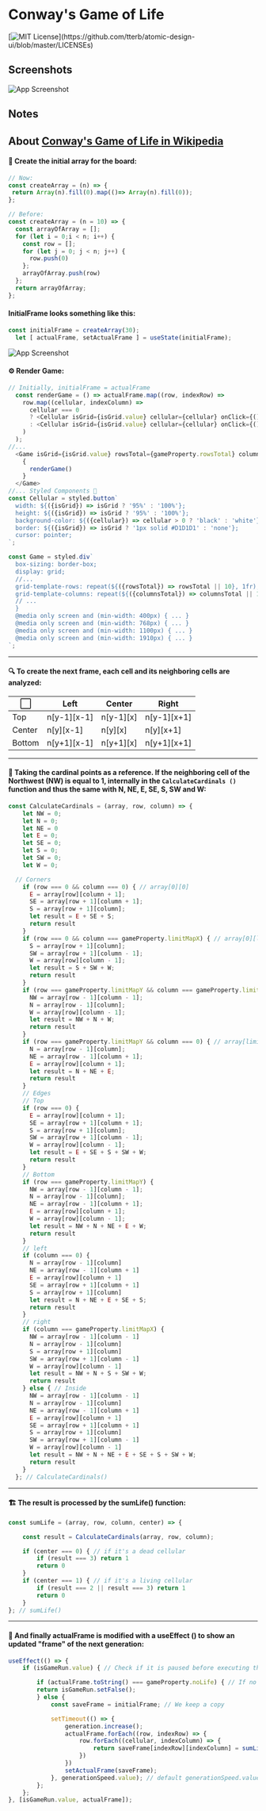 
# Conway's Game of Life



[![MIT License](https://img.shields.io/apm/l/atomic-design-ui.svg?)](https://github.com/tterb/atomic-design-ui/blob/master/LICENSEs)

  
## Screenshots

![App Screenshot](https://github.com/Alonso-Pablo/game-of-life/blob/main/preview/preview.png?raw=true)

  
## Notes
About [Conway's Game of Life in Wikipedia](https://en.wikipedia.org/wiki/Conway%27s_Game_of_Life)
---
#### 🧮 Create the initial array for the board:
```javascript
// Now:
const createArray = (n) => {
 return Array(n).fill(0).map(()=> Array(n).fill(0));
};

// Before:
const createArray = (n = 10) => {
  const arrayOfArray = [];
  for (let i = 0;i < n; i++) {
    const row = [];
    for (let j = 0; j < n; j++) {
      row.push(0)
    };
    arrayOfArray.push(row)
  };
  return arrayOfArray;
};
```
#### InitialFrame looks something like this:
```javascript
const initialFrame = createArray(30);
  let [ actualFrame, setActualFrame ] = useState(initialFrame);

```
![App Screenshot](https://github.com/Alonso-Pablo/game-of-life/blob/main/preview/initialFrame.png?raw=true)

#### ⚙ Render Game:
```Javascript
// Initially, initialFrame = actualFrame
  const renderGame = () => actualFrame.map((row, indexRow) =>
    row.map((cellular, indexColumn) =>
      cellular === 0
      ? <Cellular isGrid={isGrid.value} cellular={cellular} onClick={() => handleClick(indexRow, indexColumn) } key={`row${indexRow}-column${indexColumn}`}></Cellular>
      : <Cellular isGrid={isGrid.value} cellular={cellular} onClick={() => handleClick(indexRow, indexColumn) } key={`row${indexRow}-column${indexColumn}`}></Cellular>
    )
  );
//...
  <Game isGrid={isGrid.value} rowsTotal={gameProperty.rowsTotal} columnsTotal={gameProperty.columnsTotal}>
    {
      renderGame()
    }
  </Game>
//... Styled Components 💅
const Cellular = styled.button`
  width: ${({isGrid}) => isGrid ? '95%' : '100%'};
  height: ${({isGrid}) => isGrid ? '95%' : '100%'};
  background-color: ${({cellular}) => cellular > 0 ? 'black' : 'white'};
  border: ${({isGrid}) => isGrid ? '1px solid #D1D1D1' : 'none'};
  cursor: pointer;
`;

const Game = styled.div`
  box-sizing: border-box;
  display: grid;
  //...
  grid-template-rows: repeat(${({rowsTotal}) => rowsTotal || 10}, 1fr);
  grid-template-columns: repeat(${({columnsTotal}) => columnsTotal || 10}, 1fr);
  // ...
  }
  @media only screen and (min-width: 400px) { ... }
  @media only screen and (min-width: 768px) { ... }
  @media only screen and (min-width: 1100px) { ... }
  @media only screen and (min-width: 1910px) { ... }
`;
```
---
#### 🔍 To create the next frame, each cell and its neighboring cells are analyzed:
⬜     | Left        | Center    | Right 
------ | ----------- | --------- | -------
Top    | n[y-1][x-1] | n[y-1][x] | n[y-1][x+1] 
Center | n[y][x-1]   |  n[y][x]  |  n[y][x+1] 
Bottom | n[y+1][x-1] | n[y+1][x] | n[y+1][x+1] 

---

#### 🧭 Taking the cardinal points as a reference. If the neighboring cell of the Northwest (NW) is equal to 1, internally in the `CalculateCardinals ()` function and thus the same with N, NE, E, SE, S, SW and W:
```javascript
const CalculateCardinals = (array, row, column) => {
    let NW = 0;
    let N = 0;
    let NE = 0
    let E = 0;
    let SE = 0;
    let S = 0;
    let SW = 0;
    let W = 0;

  // Corners
    if (row === 0 && column === 0) { // array[0][0]
      E = array[row][column + 1];
      SE = array[row + 1][column + 1];
      S = array[row + 1][column];
      let result = E + SE + S;
      return result
    }
    if (row === 0 && column === gameProperty.limitMapX) { // array[0][limitMap.x]
      S = array[row + 1][column];
      SW = array[row + 1][column - 1];
      W = array[row][column - 1];
      let result = S + SW + W;
      return result
    }
    if (row === gameProperty.limitMapY && column === gameProperty.limitMapX) { // array[limitMap.y]][limitMap.x]
      NW = array[row - 1][column - 1];
      N = array[row - 1][column];
      W = array[row][column - 1];
      let result = NW + N + W;
      return result
    }
    if (row === gameProperty.limitMapY && column === 0) { // array[limitMap.y][0]
      N = array[row - 1][column];
      NE = array[row - 1][column + 1];
      E = array[row][column + 1];
      let result = N + NE + E;
      return result
    }
    // Edges
    // Top
    if (row === 0) {
      E = array[row][column + 1];
      SE = array[row + 1][column + 1];
      S = array[row + 1][column];
      SW = array[row + 1][column - 1];
      W = array[row][column - 1];
      let result = E + SE + S + SW + W;
      return result
    }
    // Bottom
    if (row === gameProperty.limitMapY) {
      NW = array[row - 1][column - 1];
      N = array[row - 1][column];
      NE = array[row - 1][column + 1];
      E = array[row][column + 1];
      W = array[row][column - 1];
      let result = NW + N + NE + E + W;
      return result
    }
    // left
    if (column === 0) {
      N = array[row - 1][column]
      NE = array[row - 1][column + 1]
      E = array[row][column + 1]
      SE = array[row + 1][column + 1]
      S = array[row + 1][column]
      let result = N + NE + E + SE + S;
      return result
    }
    // right
    if (column === gameProperty.limitMapX) {
      NW = array[row - 1][column - 1]
      N = array[row - 1][column]
      S = array[row + 1][column]
      SW = array[row + 1][column - 1]
      W = array[row][column - 1]
      let result = NW + N + S + SW + W;
      return result
    } else { // Inside
      NW = array[row - 1][column - 1]
      N = array[row - 1][column]
      NE = array[row - 1][column + 1]
      E = array[row][column + 1]
      SE = array[row + 1][column + 1]
      S = array[row + 1][column]
      SW = array[row + 1][column - 1]
      W = array[row][column - 1]
      let result = NW + N + NE + E + SE + S + SW + W;
      return result
    }
  }; // CalculateCardinals()
```
---
#### 🏗 The result is processed by the sumLife() function:

``` javascript
const sumLife = (array, row, column, center) => {

    const result = CalculateCardinals(array, row, column);

    if (center === 0) { // if it's a dead cellular
        if (result === 3) return 1
        return 0
    }
    if (center === 1) { // if it's a living cellular
        if (result === 2 || result === 3) return 1
        return 0
    }
}; // sumLife()
```
---
#### 🎦 And finally actualFrame is modified with a useEffect () to show an updated "frame" of the next generation:
```javascript
useEffect(() => {
    if (isGameRun.value) { // Check if it is paused before executing the code

        if (actualFrame.toString() === gameProperty.noLife) { // If no more life...
        return isGameRun.setFalse();
        } else {
            const saveFrame = initialFrame; // We keep a copy

            setTimeout(() => {
                generation.increase();
                actualFrame.forEach((row, indexRow) => {
                    row.forEach((cellular, indexColumn) => {
                        return saveFrame[indexRow][indexColumn] = sumLife(actualFrame, indexRow, indexColumn, cellular);
                    })
                })
                setActualFrame(saveFrame);
            }, generationSpeed.value); // default generationSpeed.value === 0
        };
    };
}, [isGameRun.value, actualFrame]);
```